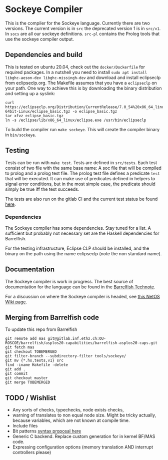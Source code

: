 # Sockeye Compiler
This is the compiler for the Sockeye language.
Currently there are two versions.
The current version is in `src` the deprecated version 1 is in `src/v1`.
In `socs` are all our sockeye definitions.
`src-pl` contains the Prolog tools that use the sockeye compiler output.


## Dependencies and build
This is tested on ubuntu 20.04, check out the `docker/Dockerfile`
for required packages. In a nutshell you need to install 
```sudo apt install libghc-aeson-dev libghc-missingh-dev```
and download and install eclipseclp from eclipseclp.org. The
Makefile assumes that you have a `eclipseclp` on your path. One way
to achieve this is by downloading the binary distribution and setting
up a syslink: 
```
curl https://eclipseclp.org/Distribution/CurrentRelease/7.0_54%20x86_64_linux%20Intel-64bit-Linux/eclipse_basic.tgz -o eclipse_basic.tgz
tar xfvz eclipse_basic.tgz 
ln -s /eclipse/lib/x86_64_linux/eclipse.exe /usr/bin/eclipseclp
```

To build the compiler run `make sockeye`.
This will create the compiler binary in `bin/sockeye`.

## Testing

Tests can be run with `make test`. Tests are defined 
in `src/tests`. Each test consist of two file with the same base name:
A soc file that will be compiled to prolog and a prolog test file. The
prolog test file defines a predicate `test` that will be executed. It 
can make use of predicates defined in helpers to signal error conditions,
but in the most simple case, the predicate should simply be true
iff the test succeeds.

The tests are also run on the gitlab CI and the current test status be found
[here](https://gitlab.inf.ethz.ch/OU-ROSCOE/sockeye/sockeye-compiler/-/jobs/artifacts/master/raw/build/test_report.txt?job=test).

### Dependencies
The Sockeye compiler has some dependencies. Stay tuned for a list. A sufficient but probably not necessary set are the Haskell dependencies for Barrelfish.

For the testing infrastructure, Eclipse CLP should be installed, and the
binary on the path using the name eclipseclp (note the non standard name).

## Documentation
The Sockeye compiler is work in progress.
The best source of documentation for the language can be found in the [Barrelfish Technote](http://www.barrelfish.org/publications/TN-025-Sockeye.pdf).

For a discussion on where the Sockeye compiler is headed, see [this NetOS Wiki page](https://wiki.netos.ethz.ch/Sockeye/Language).

## Merging from Barrelfish code

To update this repo from Barrelfish

```
git remote add mas git@gitlab.inf.ethz.ch:OU-ROSCOE/barrelfish/asplos20-capabilities/barrelfish-asplos20-caps.git
git fetch mas
git checkout TOBEMERGED
git filter-branch --subdirectory-filter tools/sockeye/
git mv {*.hs,tests,v1} src
find -iname Hakefile -delete
git add .
git commit
git checkout master
git merge TOBEMERGED
```

## TODO / Wishlist

* Any sorts of checks, typechecks, node exists checks,
* warning of translates to non equal node size. Might be tricky actually, because variables, which are not known at compile time.
* Include files
* Bit patterns [syntax proposal here](https://wiki.netos.ethz.ch/BarrelFish/DesignNotes/Sockeye/Sockeye2019)
* Generic C backend. Replace custom generation for in kernel BF/MAS code. 
* Expressing configuration options (memory translation AND interrupt controllers please)
